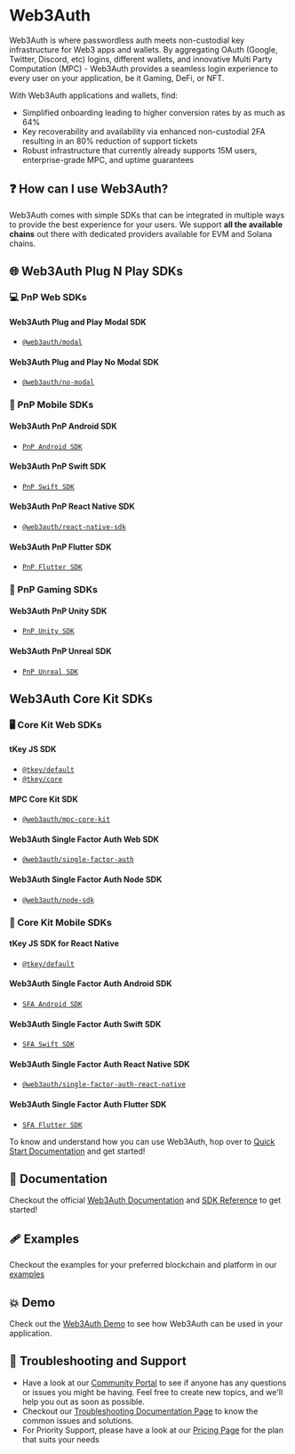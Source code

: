 # Web3Auth

Web3Auth is where passwordless auth meets non-custodial key infrastructure for Web3 apps and wallets. By aggregating OAuth (Google, Twitter, Discord, etc) logins, different wallets, and innovative Multi Party Computation (MPC) - Web3Auth provides a seamless login experience to every user on your application, be it Gaming, DeFi, or NFT.

With Web3Auth applications and wallets, find:
- Simplified onboarding leading to higher conversion rates by as much as 64%
- Key recoverability and availability via enhanced non-custodial 2FA resulting in an 80% reduction of support tickets
- Robust infrastructure that currently already supports 15M users, enterprise-grade MPC, and uptime guarantees

## ❓ How can I use Web3Auth?

Web3Auth comes with simple SDKs that can be integrated in multiple ways to provide the best experience for your users. We support **all the available chains** out there with dedicated providers available for EVM and Solana chains.

## 🌐 Web3Auth Plug N Play SDKs

### 💻 PnP Web SDKs

#### Web3Auth Plug and Play Modal SDK 

- [`@web3auth/modal`](https://github.com/Web3Auth/web3auth-web)

#### Web3Auth Plug and Play No Modal SDK 

- [`@web3auth/no-modal`](https://github.com/Web3Auth/web3auth-web)

### 📱 PnP Mobile SDKs

#### Web3Auth PnP Android SDK

- [`PnP Android SDK`](https://github.com/Web3Auth/web3auth-android-sdk)

#### Web3Auth PnP Swift SDK

- [`PnP Swift SDK`](https://github.com/Web3Auth/web3auth-swift-sdk)

#### Web3Auth PnP React Native SDK

- [`@web3auth/react-native-sdk`](https://github.com/Web3Auth/web3auth-react-native-sdk)

#### Web3Auth PnP Flutter SDK

- [`PnP Flutter SDK`](https://github.com/Web3Auth/web3auth-flutter-sdk)

### 👾 PnP Gaming SDKs 

#### Web3Auth PnP Unity SDK

- [`PnP Unity SDK`](https://github.com/Web3Auth/web3auth-unity-sdk)

#### Web3Auth PnP Unreal SDK

- [`PnP Unreal SDK`](https://github.com/Web3Auth/web3auth-unreal-sdk)

## Web3Auth Core Kit SDKs

### 🖥️ Core Kit Web SDKs

#### tKey JS SDK 
- [`@tkey/default`](https://github.com/tkey/tkey)
- [`@tkey/core`](https://github.com/tkey/tkey)

#### MPC Core Kit SDK 
- [`@web3auth/mpc-core-kit`](https://github.com/Web3Auth/mpc-core-kit)

#### Web3Auth Single Factor Auth Web SDK

- [`@web3auth/single-factor-auth`](https://github.com/Web3Auth/single-factor-auth-web)

#### Web3Auth Single Factor Auth Node SDK

- [`@web3auth/node-sdk`](https://github.com/Web3Auth/web3auth-backend)

### 📲 Core Kit Mobile SDKs

#### tKey JS SDK for React Native

- [`@tkey/default`](https://github.com/tkey/tkey)

#### Web3Auth Single Factor Auth Android SDK

- [`SFA Android SDK`](https://github.com/Web3Auth/single-factor-auth-android)

#### Web3Auth Single Factor Auth Swift SDK

- [`SFA Swift SDK`](https://github.com/Web3Auth/single-factor-auth-swift)

#### Web3Auth Single Factor Auth React Native SDK

- [`@web3auth/single-factor-auth-react-native`](https://github.com/Web3Auth/single-factor-auth-react-native)

#### Web3Auth Single Factor Auth Flutter SDK

- [`SFA Flutter SDK`](https://github.com/Web3Auth/single-factor-auth-flutter)

To know and understand how you can use Web3Auth, hop over to [Quick Start Documentation](https://web3auth.io/docs/quick-start) and get started!

## 📖 Documentation

Checkout the official [Web3Auth Documentation](https://web3auth.io/docs) and [SDK Reference](https://web3auth.io/docs/sdk) to get started!

## 🩹 Examples

Checkout the examples for your preferred blockchain and platform in our [examples](https://web3auth.io/docs/examples)

## 💥 Demo

Check out the [Web3Auth Demo](https://demo-app.web3auth.io/) to see how Web3Auth can be used in your application.

## 💬 Troubleshooting and Support

- Have a look at our [Community Portal](https://community.web3auth.io/) to see if anyone has any questions or issues you might be having. Feel free to create new topics, and we'll help you out as soon as possible.
- Checkout our [Troubleshooting Documentation Page](https://web3auth.io/docs/troubleshooting) to know the common issues and solutions.
- For Priority Support, please have a look at our [Pricing Page](https://web3auth.io/pricing.html) for the plan that suits your needs

